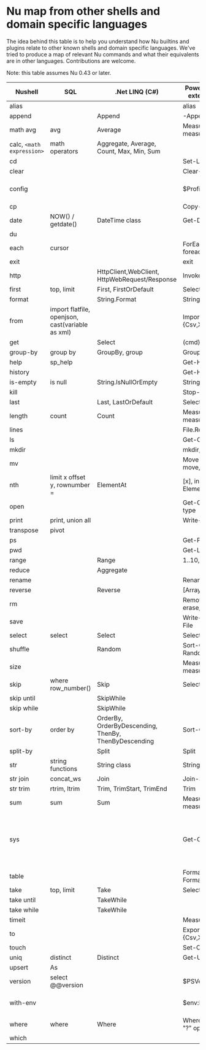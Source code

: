 # Nu map from other shells and domain specific languages

The idea behind this table is to help you understand how Nu builtins and plugins relate to other known shells and domain specific languages. We've tried to produce a map of relevant Nu commands and what their equivalents are in other languages. Contributions are welcome.

Note: this table assumes Nu 0.43 or later.


| Nushell                | SQL                           | .Net LINQ (C#)                                       | PowerShell (without external modules)      | Bash                                            |
| ---------------------- | ----------------------------- | ---------------------------------------------------- | ------------------------------------------ | ----------------------------------------------- |
| alias                  |                               |                                                      | alias                                      | alias                                           |
| append                 |                               | Append                                               | -Append                                    |                                                 |
| math avg               | avg                           | Average                                              | Measure-Object, measure                    |                                                 |
| calc, `<math expression>` | math operators             | Aggregate, Average, Count, Max, Min, Sum             |                                            | bc                                              |
| cd                     |                               |                                                      | Set-Location, cd                           | cd                                              |
| clear                  |                               |                                                      | Clear-Host                                 | clear                                           |
| config                 |                               |                                                      | $Profile                                   | vi .bashrc, .profile                            |
| cp                     |                               |                                                      | Copy-Item, cp, copy                        | cp                                              |
| date                   | NOW() / getdate()             | DateTime class                                       | Get-Date                                   | date                                            |
| du                     |                               |                                                      |                                            | du                                              |
| each                   | cursor                        |                                                      | ForEach-Object, foreach, for               |                                                 |
| exit                   |                               |                                                      | exit                                       | exit                                            |
| http                   |                               | HttpClient,WebClient, HttpWebRequest/Response        | Invoke-WebRequest                          | wget                                            |
| first                  | top, limit                    | First, FirstOrDefault                                | Select-Object -First                       | head                                            |
| format                 |                               | String.Format                                        | String.Format                              |                                                 |
| from                   | import flatfile, openjson, cast(variable as xml) |                                   | Import/ConvertFrom-{Csv,Xml,Html,Json}     |                                                 |
| get                    |                               | Select                                               | (cmd).column                               |                                                 |
| group-by               | group by                      | GroupBy, group                                       | Group-Object, group                        |                                                 |
| help                   | sp_help                       |                                                      | Get-Help, help, man                        | man                                             |
| history                |                               |                                                      | Get-History, history                       | history                                         |
| is-empty               | is null                       | String.IsNullOrEmpty                                 | String.IsNullOrEmpty                       |                                                 |
| kill                   |                               |                                                      | Stop-Process, kill                         | kill                                            |
| last                   |                               | Last, LastOrDefault                                  | Select-Object -Last                        | tail                                            |
| length                 | count                         | Count                                                | Measure-Object, measure                    | wc                                              |
| lines                  |                               |                                                      | File.ReadAllLines                          |                                                 |
| ls                     |                               |                                                      | Get-ChildItem, dir, ls                     | ls                                              |
| mkdir                  |                               |                                                      | mkdir, md                                  | mkdir                                           |
| mv                     |                               |                                                      | Move-Item, mv, move, mi                    | mv                                              |
| nth                    | limit x offset y, rownumber = | ElementAt                                            | [x], indexing operator, ElementAt          |                                                 |
| open                   |                               |                                                      | Get-Content, gc, cat, type                 | cat                                             |
| print                  | print, union all              |                                                      | Write-Output, write                        | echo                                            |
| transpose              | pivot                         |                                                      |                                            |                                                 |
| ps                     |                               |                                                      | Get-Process, ps, gps                       | ps                                              |
| pwd                    |                               |                                                      | Get-Location, pwd                          | pwd                                             |
| range                  |                               | Range                                                | 1..10, 'a'..'f'                            |                                                 |
| reduce                 |                               | Aggregate                                            |                                            |                                                 |
| rename                 |                               |                                                      | Rename-Item, ren, rni                      | mv                                              |
| reverse                |                               | Reverse                                              | [Array]::Reverse($var)                     |                                                 |
| rm                     |                               |                                                      | Remove-Item, del, erase, rd, ri, rm, rmdir | rm                                              |
| save                   |                               |                                                      | Write-Output, Out-File                     | > foo.txt                                       |
| select                 | select                        | Select                                               | Select-Object, select                      |                                                 |
| shuffle                |                               | Random                                               | Sort-Object {Get-Random}                   |                                                 |
| size                   |                               |                                                      | Measure-Object, measure                    | wc                                              |
| skip                   | where row_number()            | Skip                                                 | Select-Object -Skip                        |                                                 |
| skip until             |                               | SkipWhile                                            |                                            |                                                 |
| skip while             |                               | SkipWhile                                            |                                            |                                                 |
| sort-by                | order by                      | OrderBy, OrderByDescending, ThenBy, ThenByDescending | Sort-Object, sort                          |                                                 |
| split-by               |                               | Split                                                | Split                                      |                                                 |
| str                    | string functions              | String class                                         | String class                               |                                                 |
| str join               | concat_ws                     | Join                                                 | Join-String                                |                                                 |
| str trim               | rtrim, ltrim                  | Trim, TrimStart, TrimEnd                             | Trim                                       |                                                 |
| sum                    | sum                           | Sum                                                  | Measure-Object, measure                    |                                                 |
| sys                    |                               |                                                      | Get-ComputerInfo                           | uname, lshw, lsblk, lscpu, lsusb, hdparam, free |
| table                  |                               |                                                      | Format-Table, ft, Format-List, fl          |                                                 |
| take                   | top, limit                    | Take                                                 | Select-Object -First                       | head                                            |
| take until             |                               | TakeWhile                                            |                                            |                                                 |
| take while             |                               | TakeWhile                                            |                                            |                                                 |
| timeit                 |                               |                                                      | Measure-Command                            | time                                            |
| to                     |                               |                                                      | Export/ConvertTo-{Csv,Xml,Html,Json}       |                                                 |
| touch                  |                               |                                                      | Set-Content                                | touch                                           |
| uniq                   | distinct                      | Distinct                                             | Get-Unique, gu                             | uniq                                            |
| upsert                 | As                            |                                                      |                                            |                                                 |
| version                | select @@version              |                                                      | $PSVersionTable                            |                                                 |
| with-env               |                               |                                                      | $env:FOO = 'bar'                           | export foo = "bar"                              |
| where                  | where                         | Where                                                | Where-Object, where, "?" operator          |                                                 |
| which                  |                               |                                                      |                                            | which                                           |
